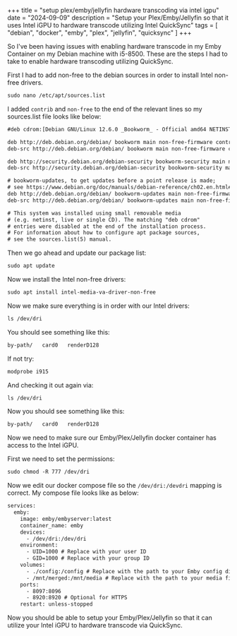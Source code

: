 +++
title = "setup plex/emby/jellyfin hardware transcoding via intel igpu"
date = "2024-09-09"
description = "Setup your Plex/Emby/Jellyfin so that it uses Intel iGPU to hardware transcode utilizing Intel QuickSync"
tags = [
    "debian",
    "docker",
    "emby",
    "plex",
    "jellyfin",
    "quicksync"
]
+++

So I've been having issues with enabling hardware transcode in my Emby Container on my Debian machine with i5-8500. These are the steps I had to take to enable hardware transcoding utilizing QuickSync.

First I had to add non-free to the debian sources in order to install Intel non-free drivers.

```html
sudo nano /etc/apt/sources.list
```

I added `contrib` and `non-free` to the end of the relevant lines so my sources.list file looks like below:


```html
#deb cdrom:[Debian GNU/Linux 12.6.0 _Bookworm_ - Official amd64 NETINST with firmware 20240629-10:18]/ bookworm contrib main non-free-firmware

deb http://deb.debian.org/debian/ bookworm main non-free-firmware contrib non-free
deb-src http://deb.debian.org/debian/ bookworm main non-free-firmware contrib non-free

deb http://security.debian.org/debian-security bookworm-security main non-free-firmware contrib non-free
deb-src http://security.debian.org/debian-security bookworm-security main non-free-firmware contrib non-free

# bookworm-updates, to get updates before a point release is made;
# see https://www.debian.org/doc/manuals/debian-reference/ch02.en.html#_updates_and_backports
deb http://deb.debian.org/debian/ bookworm-updates main non-free-firmware contrib non-free
deb-src http://deb.debian.org/debian/ bookworm-updates main non-free-firmware contrib non-free

# This system was installed using small removable media
# (e.g. netinst, live or single CD). The matching "deb cdrom"
# entries were disabled at the end of the installation process.
# For information about how to configure apt package sources,
# see the sources.list(5) manual.
```

Then we go ahead and update our package list:

```html
sudo apt update
```

Now we install the Intel non-free drivers:

```html
sudo apt install intel-media-va-driver-non-free
```

Now we make sure everything is in order with our Intel drivers:

```html
ls /dev/dri
```

You should see something like this:

```html
by-path/   card0   renderD128
```

If not try:

```html
modprobe i915
```

And checking it out again via:

```html
ls /dev/dri
```

Now you should see something like this:

```html
by-path/   card0   renderD128
```

Now we need to make sure our Emby/Plex/Jellyfin docker container has access to the Intel iGPU.

First we need to set the permissions:

```html
sudo chmod -R 777 /dev/dri
```

Now we edit our docker compose file so the `/dev/dri:/devdri` mapping is correct. My compose file looks like as below:

```html
services:
  emby:
    image: emby/embyserver:latest
    container_name: emby
    devices:
      - /dev/dri:/dev/dri  
    environment:
      - UID=1000 # Replace with your user ID
      - GID=1000 # Replace with your group ID
    volumes:
      - ./config:/config # Replace with the path to your Emby config directory
      - /mnt/merged:/mnt/media # Replace with the path to your media files
    ports:
      - 8097:8096
      - 8920:8920 # Optional for HTTPS
    restart: unless-stopped
```

Now you should be able to setup your Emby/Plex/Jellyfin so that it can utilize your Intel iGPU to hardware transcode via QuickSync.

